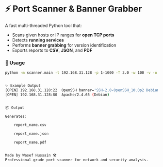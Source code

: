 # ⚡ Port Scanner & Banner Grabber

A fast multi-threaded Python tool that:
- Scans given hosts or IP ranges for **open TCP ports**
- Detects **running services**
- Performs **banner grabbing** for version identification
- Exports reports to **CSV**, **JSON**, and **PDF**

### 🔧 Usage
```bash
python -m scanner.main -t 192.168.31.128 -p 1-1000 -T 3.0 -w 100 -v -o report_name


✨ Example Output
[OPEN] 192.168.31.128:22  OpenSSH banner='SSH-2.0-OpenSSH_10.0p2 Debian-8'
[OPEN] 192.168.31.128:80  Apache/2.4.65 (Debian)


📦 Output

Generates:

    report_name.csv

    report_name.json

    report_name.pdf


Made by Wasef Hussain 🛠️
Professional-grade port scanner for network and security analysis.
